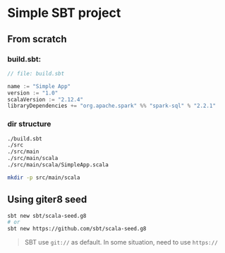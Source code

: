 # Simple SBT project

## From scratch

### build.sbt: 

```scala
// file: build.sbt

name := "Simple App"
version := "1.0"
scalaVersion := "2.12.4"
libraryDependencies += "org.apache.spark" %% "spark-sql" % "2.2.1"
```

### dir structure
```bash
./build.sbt
./src
./src/main
./src/main/scala
./src/main/scala/SimpleApp.scala
```
```bash
mkdir -p src/main/scala
```

## Using giter8 seed

```bash
sbt new sbt/scala-seed.g8
# or
sbt new https://github.com/sbt/scala-seed.g8
```

> SBT use ```git://``` as default. In some situation, need to use ```https://```
